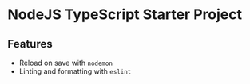 # NodeJS TypeScript Starter Project

## Features

* Reload on save with `nodemon`
* Linting and formatting with `eslint`
